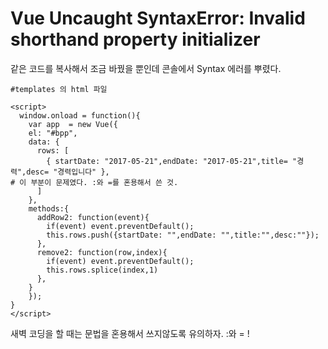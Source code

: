 # Vue Uncaught SyntaxError: Invalid shorthand property initializer

같은 코드를 복사해서 조금 바꿨을 뿐인데 콘솔에서 
Syntax 에러를 뿌렸다. 

```
#templates 의 html 파일

<script>
  window.onload = function(){
    var app  = new Vue({
    el: "#bpp",
    data: {
      rows: [
        { startDate: "2017-05-21",endDate: "2017-05-21",title= "경력",desc= "경력입니다" },
# 이 부분이 문제였다. :와 =를 혼용해서 쓴 것. 
      ]
    },
    methods:{
      addRow2: function(event){
        if(event) event.preventDefault();
        this.rows.push({startDate: "",endDate: "",title:"",desc:""});
      },
      remove2: function(row,index){
        if(event) event.preventDefault();
        this.rows.splice(index,1)
      },
    }
    });
}
</script>

```

새벽 코딩을 할 때는 문법을 혼용해서 쓰지않도록 유의하자. :와 = ! 
